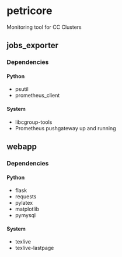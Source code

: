 # petricore
Monitoring tool for CC Clusters


## jobs_exporter
### Dependencies
#### Python
- psutil
- prometheus_client

#### System
- libcgroup-tools
- Prometheus pushgateway up and running
## webapp
### Dependencies
#### Python
- flask
- requests
- pylatex
- matplotlib
- pymysql

#### System
- texlive
- texlive-lastpage

